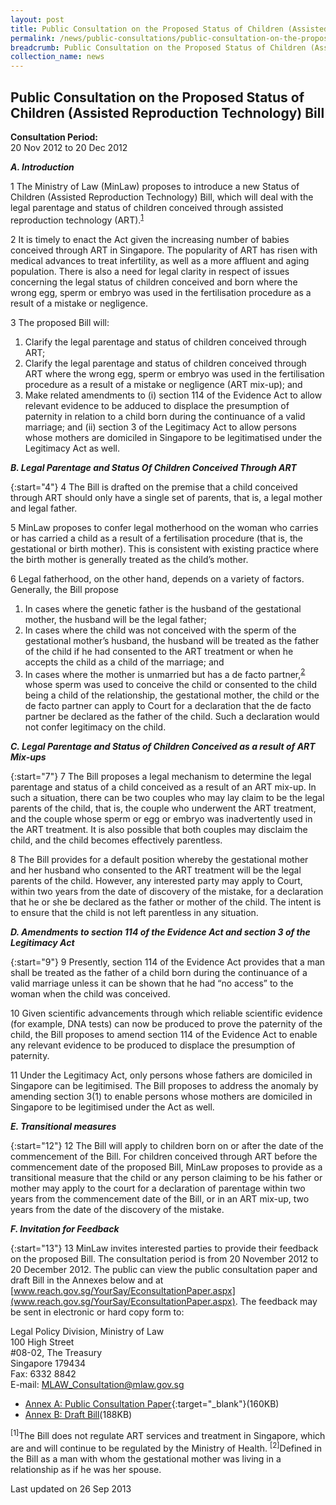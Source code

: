 ```yaml
---
layout: post
title: Public Consultation on the Proposed Status of Children (Assisted Reproduction Technology) Bill
permalink: /news/public-consultations/public-consultation-on-the-proposed-SOC-Bill/
breadcrumb: Public Consultation on the Proposed Status of Children (Assisted Reproduction Technology) Bill
collection_name: news
---
```


Public Consultation on the Proposed Status of Children (Assisted Reproduction Technology) Bill
---

**Consultation Period:**  
20 Nov 2012 to 20 Dec 2012

<b><i>A. Introduction</i></b>

1 The Ministry of Law (MinLaw) proposes to introduce a new Status of Children (Assisted Reproduction Technology) Bill, which will deal with the legal parentage and status of children conceived through assisted reproduction technology (ART).<sup><a href="#A">1</a></sup>

2 It is timely to enact the Act given the increasing number of babies conceived through ART in Singapore. The popularity of ART has risen with medical advances to treat infertility, as well as a more affluent and aging population. There is also a need for legal clarity in respect of issues concerning the legal status of children conceived and born where the wrong egg, sperm or embryo was used in the fertilisation procedure as a result of a mistake or negligence.

3 The proposed Bill will:

<ol style"list-style-type: lower-roman">
<li>Clarify the legal parentage and status of children conceived through ART;</li>
<li>Clarify the legal parentage and status of children conceived through ART where the wrong egg, sperm or embryo was used in the fertilisation procedure as a result of a mistake or negligence (ART mix-up); and
</li>
<li>Make related amendments to (i) section 114 of the Evidence Act to allow relevant evidence to be adduced to displace the presumption of paternity in relation to a child born during the continuance of a valid marriage; and (ii) section 3 of the Legitimacy Act to allow persons whose mothers are domiciled in Singapore to be legitimatised under the Legitimacy Act as well.</li>
</ol>

<b><i>B. Legal Parentage and Status Of Children Conceived Through ART</i></b>

{:start="4"}
4 The Bill is drafted on the premise that a child conceived through ART should only have a single set of parents, that is, a legal mother and legal father.

5 MinLaw proposes to confer legal motherhood on the woman who carries or has carried a child as a result of a fertilisation procedure (that is, the gestational or birth mother). This is consistent with existing practice where the birth mother is generally treated as the child’s mother.

6 Legal fatherhood, on the other hand, depends on a variety of factors. Generally, the Bill propose
<ol style"list-style-type: lower-roman">
<li>In cases where the genetic father is the husband of the gestational mother, the husband will be the legal father;</li>
<li>In cases where the child was not conceived with the sperm of the gestational mother’s husband, the husband will be treated as the father of the child if he had consented to the ART treatment or when he accepts the child as a child of the marriage; and</li>
<li>In cases where the mother is unmarried but has a de facto partner,<sup><a href="#B">2</a></sup> whose sperm was used to conceive the child or consented to the child being a child of the relationship, the gestational mother, the child or the de facto partner can apply to Court for a declaration that the de facto partner be declared as the father of the child. Such a declaration would not confer legitimacy on the child.</li>
</ol>

<b><i>C. Legal Parentage and Status of Children Conceived as a result of ART Mix-ups</i></b>

{:start="7"}
7 The Bill proposes a legal mechanism to determine the legal parentage and status of a child conceived as a result of an ART mix-up. In such a situation, there can be two couples who may lay claim to be the legal parents of the child, that is, the couple who underwent the ART treatment, and the couple whose sperm or egg or embryo was inadvertently used in the ART treatment. It is also possible that both couples may disclaim the child, and the child becomes effectively parentless.

8 The Bill provides for a default position whereby the gestational mother and her husband who consented to the ART treatment will be the legal parents of the child. However, any interested party may apply to Court, within two years from the date of discovery of the mistake, for a declaration that he or she be declared as the father or mother of the child. The intent is to ensure that the child is not left parentless in any situation.

<b><i>D. Amendments to section 114 of the Evidence Act and section 3 of the Legitimacy Act</i></b>

{:start="9"}
9 Presently, section 114 of the Evidence Act provides that a man shall be treated as the father of a child born during the continuance of a valid marriage unless it can be shown that he had “no access” to the woman when the child was conceived.

10 Given scientific advancements through which reliable scientific evidence (for example, DNA tests) can now be produced to prove the paternity of the child, the Bill proposes to amend section 114 of the Evidence Act to enable any relevant evidence to be produced to displace the presumption of paternity.

11 Under the Legitimacy Act, only persons whose fathers are domiciled in Singapore can be legitimised. The Bill proposes to address the anomaly by amending section 3(1) to enable persons whose mothers are domiciled in Singapore to be legitimised under the Act as well.

<b><i>E. Transitional measures</i></b>

{:start="12"}
12 The Bill will apply to children born on or after the date of the commencement of the Bill. For children conceived through ART before the commencement date of the proposed Bill, MinLaw proposes to provide as a transitional measure that the child or any person claiming to be his father or mother may apply to the court for a declaration of parentage within two years from the commencement date of the Bill, or in an ART mix-up, two years from the date of the discovery of the mistake.

<b><i>F. Invitation for Feedback</i></b>

{:start="13"}
13 MinLaw invites interested parties to provide their feedback on the proposed Bill. The consultation period is from 20 November 2012 to 20 December 2012. The public can view the public consultation paper and draft Bill in the Annexes below and at [www.reach.gov.sg/YourSay/EconsultationPaper.aspx](www.reach.gov.sg/YourSay/EconsultationPaper.aspx). The feedback may be sent in electronic or hard copy form to:

<p class="address-centered">
  Legal Policy Division, Ministry of Law<br>
  100 High Street<br>
  #08-02, The Treasury<br>
  Singapore 179434<br>
  Fax: 6332 8842<br>
  E-mail: <a href="mailto:MLAW_Consultation@mlaw.gov.sg">MLAW_Consultation@mlaw.gov.sg</a>
</p>

* [Annex A: Public Consultation Paper](/files/SOC_Consultation.pdf/){:target="_blank"}(160KB)
* [Annex B: Draft Bill](/files/SOC_Draft_Bill.pdf/)(188KB)

<sup><a id="A"></a>[1]</sup>The Bill does not regulate ART services and treatment in Singapore, which are and will continue to be regulated by the Ministry of Health.
<sup><a id="B"></a>[2]</sup>Defined in the Bill as a man with whom the gestational mother was living in a relationship as if he was her spouse.

<p class="right-side-updated">Last updated on 26 Sep 2013</p>
